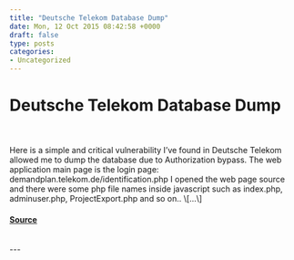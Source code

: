 ```yaml
---
title: "Deutsche Telekom Database Dump"
date: Mon, 12 Oct 2015 08:42:58 +0000
draft: false
type: posts
categories: 
- Uncategorized
---
```

# Deutsche Telekom Database Dump

<br/>

<br/>
Here is a simple and critical vulnerability I’ve found in Deutsche Telekom allowed me to dump the database due to Authorization bypass. The web application main page is the login page: demandplan.telekom.de/identification.php I opened the web page source and there were some php file names inside javascript such as index.php, adminuser.php, ProjectExport.php and so on.. \[…\]

#### [Source](https://pwnrules.com/telekom-database-dump/)

<br/>
---
